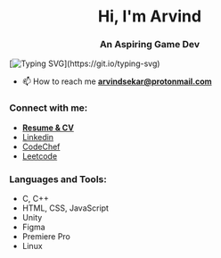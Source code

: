 
<h1 align="center">Hi, I'm Arvind</h1> 
<h3 align="center">An Aspiring Game Dev</h3>


[![Typing SVG](https://readme-typing-svg.herokuapp.com?font=Fira+Code&pause=1000&color=07B2F7&width=435&lines=Welcome+to+my+GitHub+Profile!)](https://git.io/typing-svg)

- 📫 How to reach me **arvindsekar@protonmail.com**
  

<h3 align="left">Connect with me:</h3>

- <a href="https://arvind200323.github.io/Resume/">**Resume & CV**</a>
- <a href="https://www.linkedin.com/in/p-arvind-20a03a249">Linkedin</a>
- <a href="https://www.codechef.com/users/arvindsekar">CodeChef</a>
- <a href="https://leetcode.com/arvindsekar200323/">Leetcode</a>



<h3 align="left">Languages and Tools:</h3>

- C, C++
- HTML, CSS, JavaScript
- Unity
- Figma
- Premiere Pro
- Linux



<!--<p><img align="center" src="https://github-readme-stats.vercel.app/api/top-langs?username=arvind200323&show_icons=true&locale=en&layout=compact" alt="arvind" /></p>


